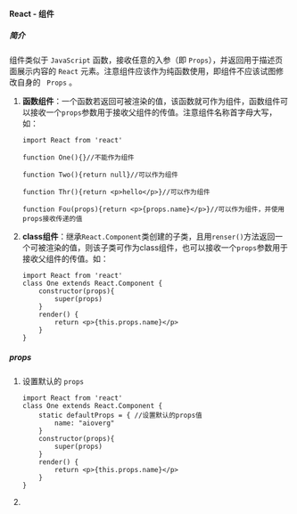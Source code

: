#### React - 组件

##### 简介

组件类似于 `JavaScript` 函数，接收任意的入参（即 `Props`），并返回用于描述页面展示内容的 `React` 元素。注意组件应该作为纯函数使用，即组件不应该试图修改自身的 ` Props` 。 

1. **函数组件**：一个函数若返回可被渲染的值，该函数就可作为组件，函数组件可以接收一个`props`参数用于接收父组件的传值。注意组件名称首字母大写，如：

   ```react
   import React from 'react'
   
   function One(){}//不能作为组件
   
   function Two(){return null}//可以作为组件
   
   function Thr(){return <p>hello</p>}//可以作为组件
   
   function Fou(props){return <p>{props.name}</p>}//可以作为组件，并使用props接收传递的值
   ```
   
2. **class组件**：继承`React.Component`类创建的子类，且用`renser()`方法返回一个可被渲染的值，则该子类可作为class组件，也可以接收一个`props`参数用于接收父组件的传值。如：

   ```react
   import React from 'react'
   class One extends React.Component {
       constructor(props){
           super(props)
       }
       render() {
           return <p>{this.props.name}</p>
       }
   }
   ```

##### props

1. 设置默认的 `props` 

   ```react
   import React from 'react'
   class One extends React.Component {
       static defaultProps = { //设置默认的props值
           name: "aioverg"
       }
       constructor(props){
           super(props)
       }
       render() {
           return <p>{this.props.name}</p>
       }
   }
   ```

   

2. 